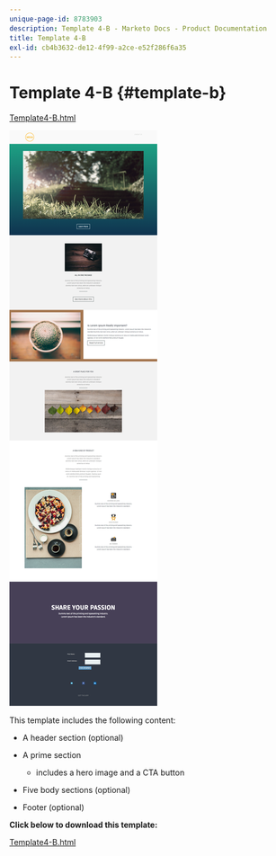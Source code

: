 ```yaml
---
unique-page-id: 8783903
description: Template 4-B - Marketo Docs - Product Documentation
title: Template 4-B
exl-id: cb4b3632-de12-4f99-a2ce-e52f286f6a35
---
```

# Template 4-B {#template-b}

[Template4-B.html](https://docs.marketo.com/download/attachments/8783903/template-4b.html?version=1&modificationdate=1437692370000&api=v2)

![](assets/image2015-7-24-10-3a22-3a15.png)

This template includes the following content:

* A header section (optional)
* A prime section

    * includes a hero image and a CTA button

* Five body sections (optional)
* Footer (optional)

**Click below to download this template:**

[Template4-B.html](https://docs.marketo.com/download/attachments/8783903/template-4b.html?version=1&modificationdate=1437692370000&api=v2)
